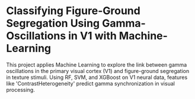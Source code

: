 # Classifying Figure-Ground Segregation Using Gamma-Oscillations in V1 with Machine-Learning
This project applies Machine Learning to explore the link between gamma oscillations in the primary visual cortex (V1) and figure-ground segregation in texture stimuli. Using RF, SVM, and XGBoost on V1 neural data, features like 'ContrastHeterogeneity' predict gamma synchronization in visual processing. 
